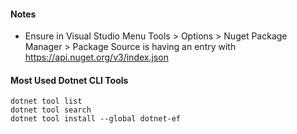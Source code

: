 #### Notes
* Ensure in Visual Studio Menu Tools > Options > Nuget Package Manager > Package Source is having an entry with https://api.nuget.org/v3/index.json

#### Most Used Dotnet CLI Tools
```
dotnet tool list
dotnet tool search
dotnet tool install --global dotnet-ef
```
